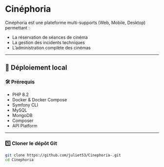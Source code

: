 #  Cinéphoria

Cinéphoria est une plateforme multi-supports (Web, Mobile, Desktop) permettant :  
-  La réservation de séances de cinéma  
-  La gestion des incidents techniques  
-  L’administration complète des cinémas  

---

## 🚀 Déploiement local

### 🛠️ Prérequis
- PHP 8.2  
- Docker & Docker Compose  
- Symfony CLI  
- MySQL  
- MongoDB  
- Composer  
- API Platform  

---

### 1️⃣ Cloner le dépôt Git
```bash
git clone https://github.com/juliet53/Cinephoria-.git
cd Cinephoria
